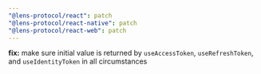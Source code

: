 ```yaml
---
"@lens-protocol/react": patch
"@lens-protocol/react-native": patch
"@lens-protocol/react-web": patch
---
```


**fix:** make sure initial value is returned by `useAccessToken`, `useRefreshToken`, and `useIdentityToken` in all circumstances
